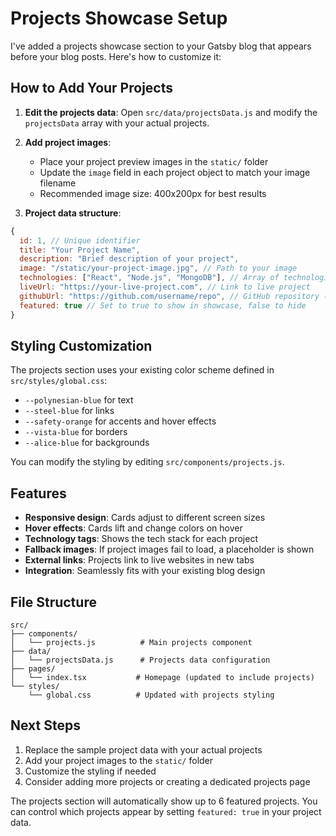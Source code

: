 # Projects Showcase Setup

I've added a projects showcase section to your Gatsby blog that appears before your blog posts. Here's how to customize it:

## How to Add Your Projects

1. **Edit the projects data**: Open `src/data/projectsData.js` and modify the `projectsData` array with your actual projects.

2. **Add project images**:
   - Place your project preview images in the `static/` folder
   - Update the `image` field in each project object to match your image filename
   - Recommended image size: 400x200px for best results

3. **Project data structure**:
```javascript
{
  id: 1, // Unique identifier
  title: "Your Project Name",
  description: "Brief description of your project",
  image: "/static/your-project-image.jpg", // Path to your image
  technologies: ["React", "Node.js", "MongoDB"], // Array of technologies used
  liveUrl: "https://your-live-project.com", // Link to live project
  githubUrl: "https://github.com/username/repo", // GitHub repository (optional)
  featured: true // Set to true to show in showcase, false to hide
}
```

## Styling Customization

The projects section uses your existing color scheme defined in `src/styles/global.css`:
- `--polynesian-blue` for text
- `--steel-blue` for links
- `--safety-orange` for accents and hover effects
- `--vista-blue` for borders
- `--alice-blue` for backgrounds

You can modify the styling by editing `src/components/projects.js`.

## Features

- **Responsive design**: Cards adjust to different screen sizes
- **Hover effects**: Cards lift and change colors on hover
- **Technology tags**: Shows the tech stack for each project
- **Fallback images**: If project images fail to load, a placeholder is shown
- **External links**: Projects link to live websites in new tabs
- **Integration**: Seamlessly fits with your existing blog design

## File Structure

```
src/
├── components/
│   └── projects.js          # Main projects component
├── data/
│   └── projectsData.js      # Projects data configuration
├── pages/
│   └── index.tsx           # Homepage (updated to include projects)
└── styles/
    └── global.css          # Updated with projects styling
```

## Next Steps

1. Replace the sample project data with your actual projects
2. Add your project images to the `static/` folder
3. Customize the styling if needed
4. Consider adding more projects or creating a dedicated projects page

The projects section will automatically show up to 6 featured projects. You can control which projects appear by setting `featured: true` in your project data.
